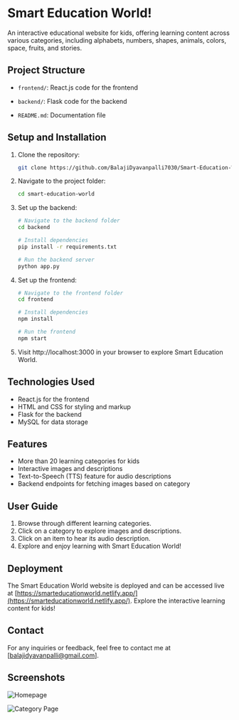 # Smart Education World!

An interactive educational website for kids, offering learning content across various categories, including alphabets, numbers, shapes, animals, colors, space, fruits, and stories.

## Project Structure

- `frontend/`: React.js code for the frontend

- `backend/`: Flask code for the backend

- `README.md`: Documentation file

## Setup and Installation

1. Clone the repository:

   ```bash
   git clone https://github.com/BalajiDyavanpalli7030/Smart-Education-World.git

2. Navigate to the project folder:

   ```bash
   cd smart-education-world

3. Set up the backend:

   ```bash
   # Navigate to the backend folder
   cd backend

   # Install dependencies
   pip install -r requirements.txt

   # Run the backend server
   python app.py

4. Set up the frontend:

   ```bash
   # Navigate to the frontend folder
   cd frontend

   # Install dependencies
   npm install

   # Run the frontend
   npm start
   
5. Visit http://localhost:3000 in your browser to explore Smart Education World.


## Technologies Used

- React.js for the frontend
- HTML and CSS for styling and markup
- Flask for the backend
- MySQL for data storage

## Features

- More than 20 learning categories for kids
- Interactive images and descriptions
- Text-to-Speech (TTS) feature for audio descriptions
- Backend endpoints for fetching images based on category

## User Guide

1. Browse through different learning categories.
2. Click on a category to explore images and descriptions.
3. Click on an item to hear its audio description.
4. Explore and enjoy learning with Smart Education World!

## Deployment

The Smart Education World website is deployed and can be accessed live at [https://smarteducationworld.netlify.app/](https://smarteducationworld.netlify.app/). Explore the interactive learning content for kids!


## Contact

For any inquiries or feedback, feel free to contact me at [balajidyavanpalli@gmail.com].

## Screenshots

![Homepage](https://drive.google.com/uc?id=1Ft-S7DOcc-SmZERdva7HryV55hAkusUM)


![Category Page](https://drive.google.com/uc?id=1Uiz9iGFXyyMCAHZ1Hdv_gyglVizq29t3)






